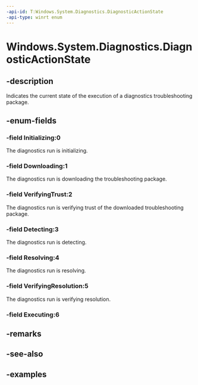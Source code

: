 ```yaml
---
-api-id: T:Windows.System.Diagnostics.DiagnosticActionState
-api-type: winrt enum
---
```


<!-- Enumeration syntax.
public enum DiagnosticActionState : int 
-->

# Windows.System.Diagnostics.DiagnosticActionState


## -description

Indicates the current state of the execution of a diagnostics troubleshooting package.

## -enum-fields

### -field Initializing:0

The diagnostics run is initializing.

### -field Downloading:1

The diagnostics run is downloading the troubleshooting package.

### -field VerifyingTrust:2

The diagnostics run is verifying trust of the downloaded troubleshooting package.

### -field Detecting:3

The diagnostics run is detecting.

### -field Resolving:4

The diagnostics run is resolving.

### -field VerifyingResolution:5

The diagnostics run is verifying resolution.

### -field Executing:6

## -remarks

## -see-also

## -examples

